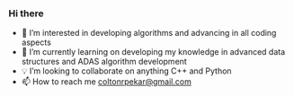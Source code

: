 ### Hi there

- 👀 I’m interested in developing algorithms and advancing in all coding aspects
- 🌱 I’m currently learning on developing my knowledge in advanced data structures and ADAS algorithm development
- 💡 I’m looking to collaborate on anything C++ and Python
- 📫 How to reach me coltonrpekar@gmail.com

<!---
Cpeakz/Cpeakz is a ✨ special ✨ repository because its `README.md` (this file) appears on your GitHub profile.
Colton-Pekar/Colton-Pekar is a ✨ special ✨ repository because its `README.md` (this file) appears on your GitHub profile.
You can click the Preview link to take a look at your changes.
--->
